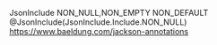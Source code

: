 
JsonInclude NON_NULL,NON_EMPTY NON_DEFAULT
@JsonInclude(JsonInclude.Include.NON_NULL)
https://www.baeldung.com/jackson-annotations